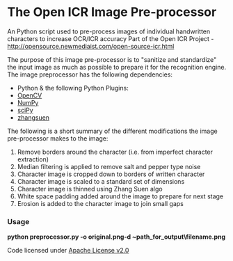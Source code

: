The Open ICR Image Pre-processor
================================
An Python script used to pre-process images of individual handwritten characters to increase OCR/ICR accuracy
Part of the Open ICR Project - http://opensource.newmediaist.com/open-source-icr.html
          <p>The purpose of this image pre-processor is to "sanitize and standardize" the input image as much as possible to prepare it for the recognition engine. The image preprocessor has the following dependencies:<BR />
            <ul>
              <li>Python & the following Python Plugins:</li>
              <li><a href="http://opencv.willowgarage.com/wiki/">OpenCV</a></li>
              <li><a href="http://www.numpy.org/">NumPy</a></li>
              <li><a href="http://www.scipy.org">sciPy</a></li>
              <li><a href="https://github.com/yati-sagade/zhang-suen-thinning">zhangsuen</a></li>
            </ul>
            The following is a short summary of the different modifications the image pre-processor makes to the image:
          <ol>
            <li>Remove borders around the character (i.e. from imperfect character extraction)</li>
            <li>Median filtering is applied to remove salt and pepper type noise</li>
            <li>Character image is cropped down to borders of written character</li>
            <li>Character image is scaled to a standard set of dimensions</li>
            <li>Character image is thinned using Zhang Suen algo</li>
            <li>White space padding added around the image to prepare for next stage</li>
            <li>Erosion is added to the character image to join small gaps</li>
          </ol>
          <h3>Usage</h3>
          <p>
          <strong>python preprocessor.py -o original.png-d ~path_for_output\filename.png</strong>
          </p>
          <p>Code licensed under <a href="http://www.apache.org/licenses/LICENSE-2.0" target="_blank">Apache License v2.0</a></p>
